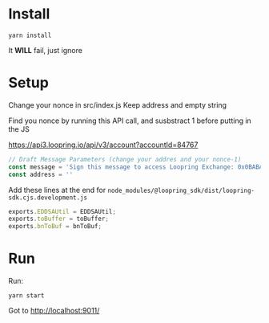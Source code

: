 # Install

```shell
yarn install
```

It **WILL** fail, just ignore

# Setup

Change your nonce in src/index.js
Keep address and empty string

Find you nonce by running this API call, and susbstract 1 before putting in the JS

https://api3.loopring.io/api/v3/account?accountId=84767

```js
// Draft Message Parameters (change your addres and your nonce-1)
const message = 'Sign this message to access Loopring Exchange: 0x0BABA1Ad5bE3a5C0a66E7ac838a129Bf948f1eA4 with key nonce: 0'
const address = ''
```

Add these lines at the end for `node_modules/@loopring_sdk/dist/loopring-sdk.cjs.development.js`

```js
exports.EDDSAUtil = EDDSAUtil;
exports.toBuffer = toBuffer;
exports.bnToBuf = bnToBuf;
```

# Run

Run:

```shell
yarn start
```

Got to [http://localhost:9011/](http://localhost:9011/)